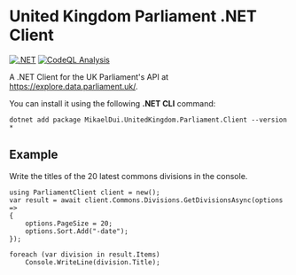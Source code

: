# United Kingdom Parliament .NET Client
[![.NET](https://github.com/mikaeldui/united-kingdom-parliament-dotnet-client/actions/workflows/dotnet.yml/badge.svg)](https://github.com/mikaeldui/united-kingdom-parliament-dotnet-client/actions/workflows/dotnet.yml)
[![CodeQL Analysis](https://github.com/mikaeldui/united-kingdom-parliament-dotnet-client/actions/workflows/codeql-analysis.yml/badge.svg)](https://github.com/mikaeldui/united-kingdom-parliament-dotnet-client/actions/workflows/codeql-analysis.yml)

A .NET Client for the UK Parliament's API at https://explore.data.parliament.uk/.

You can install it using the following **.NET CLI** command:

    dotnet add package MikaelDui.UnitedKingdom.Parliament.Client --version *

## Example
Write the titles of the 20 latest commons divisions in the console.

    using ParliamentClient client = new();
    var result = await client.Commons.Divisions.GetDivisionsAsync(options =>
    {
        options.PageSize = 20;
        options.Sort.Add("-date");
    });

    foreach (var division in result.Items)
        Console.WriteLine(division.Title);
